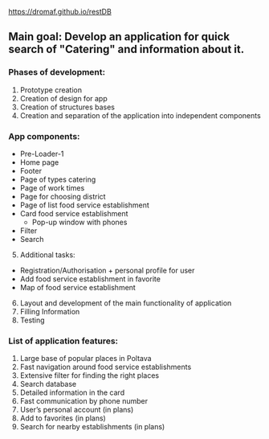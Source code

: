 https://dromaf.github.io/restDB
## Main goal: Develop an application for quick search of "Catering" and information about it.

### Phases of development:

1) Prototype creation
2) Creation of design for app
3) Creation of structures bases
4) Creation and separation of the application into independent components
### App components:
- Pre-Loader-1
- Home page
- Footer
- Page of types catering
- Page of work times
- Page for choosing district
- Page of list food service establishment
- Card food service establishment
	- Pop-up window with phones
- Filter
- Search
5) Additional tasks:
- Registration/Authorisation + personal profile for user
- Add food service establishment in favorite
- Map of food service establishment
6) Layout and development of the main functionality of application
7) Filling Information
8) Testing 

### List of application features:

1) Large base of popular places in Poltava
2) Fast navigation around food service establishments
3) Extensive filter for finding the right places
4) Search database
5) Detailed information in the card
6) Fast communication by phone number
7) User’s personal account (in plans)
8) Add to favorites (in plans)
9) Search for nearby establishments (in plans)


